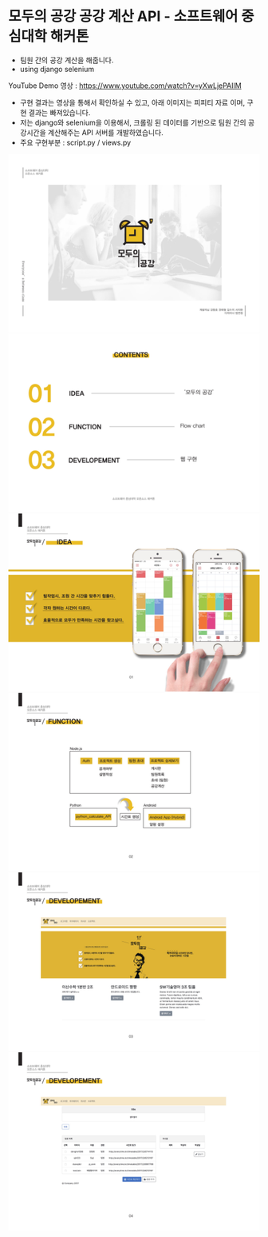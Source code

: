 # 모두의 공강 공강 계산 API - 소프트웨어 중심대학 해커톤

* 팀원 간의 공강 계산을 해줍니다.
* using django selenium 

YouTube Demo 영상 : https://www.youtube.com/watch?v=yXwLjePAIlM

* 구현 결과는 영상을 통해서 확인하실 수 있고, 아래 이미지는 피피티 자료 이며, 구현 결과는 빠져있습니다.
* 저는 django와 selenium을 이용해서, 크롤링 된 데이터를 기반으로 팀원 간의 공강시간을 계산해주는 API 서버를 개발하였습니다.
* 주요 구현부분 :  script.py / views.py

![ex_screenshot](./images/ppt-1.jpg)
![ex_screenshot](./images/ppt-2.jpg)
![ex_screenshot](./images/ppt-3.jpg)
![ex_screenshot](./images/ppt-4.jpg)
![ex_screenshot](./images/ppt-5.jpg)
![ex_screenshot](./images/ppt-6.jpg)



